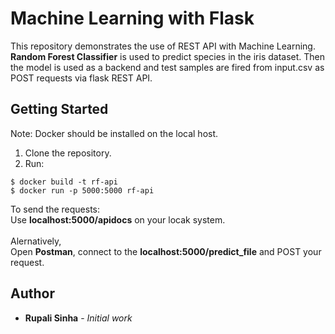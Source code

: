 # Machine Learning with Flask

This repository demonstrates the use of REST API with Machine Learning. **Random Forest Classifier** is used to predict species in the iris dataset. Then the model is used as a backend and test samples are fired from input.csv as POST requests via flask REST API.

## Getting Started

Note: Docker should be installed on the local host.

1. Clone the repository.
2. Run:

```
$ docker build -t rf-api
$ docker run -p 5000:5000 rf-api
```

To send the requests: <br>
Use **localhost:5000/apidocs** on your locak system. <br> <br>
Alernatively,<br>
Open **Postman**, connect to the **localhost:5000/predict_file** and POST your request.<br>


## Author
* **Rupali Sinha** - *Initial work*
